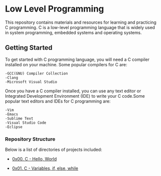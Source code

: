 # Low Level Programming

This repository contains materials and resources for learning and practicing
C programming. C is a low-level programming language that is widely used in
system programming, embedded systems and operating systems.

## Getting Started

To get started with C programming language, you will need a C compiler installed
on your machine. Some popular compilers for C are:

  	-GCC(GNU) Compiler Collection
  	-Clang
  	-Microsoft Visual Studio

Once you have a C compiler installed, you can use any text editor or Integrated
Development Environment (IDE) to write your C code.Some popular text editors
and IDEs for C programming are:

 	-Vim
 	-Emacs
 	-Sublime Text
 	-Visual Studio Code
 	-Eclipse

### Repository Structure

Below is a list of directories of projects included:

* [0x00. C - Hello, World](0x00-hello_world)

* [0x01. C - Variables, if, else, while](0x01-variables_if_else_while)

